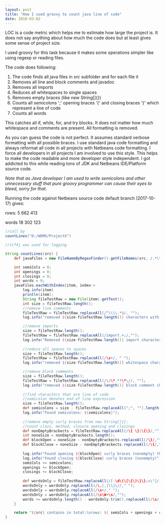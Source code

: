 ```yaml
---
layout: post
title: "How I used groovy to count java line of code"
date: 2018-03-02
---
```

LOC is a code metric which helps me to estimate how large the project is. 
It does not say anything about how much the code does but at least gives some sense of project size.

I used groovy for this task because it makes some operations simpler like using regexp or reading files.

The code does following:

1. The code finds all java files in *src* subfolder and for each file it
2. Removes all line and block comments and javadoc
3. Removes all imports
4. Reduces all whitespaces to single spaces
5. Removes empty braces (like new String[]{})
6. Counts all semicolons ';' opening braces '{' and closing braces '}' which represent a line of code
7. Counts all words

This catches all if, while, for, and try blocks. It does not matter how much whitespace and comments are present. All formatting is removed.

As you can guess the code is not perfect. It assumes standard verbose formatting with all possible braces. I use standard java code formatting
and always reformat all code in all projects with Netbeans code formatting. I force all developers in all projects I am involved to use this style.
This helps to make the code readable and more developer style independent. I got addicted to this while reading tons of JDK and Netbeans IDE/Platform source code.


*Note that as Java developer I am used to write semicolons and other unnecessary stuff that pure groovy programmer can cause their eyes to bleed, sorry for that.*

Running the code against Netbeans source code default branch (2017-10-17) gives:

rows: 5 662 413 

words 18 302 123


```groovy
//call by
countLines("D:/WORK/ProjectX")

//slf4j was used for logging

String countLines(src) {
    def javaFiles = new FileNameByRegexFinder().getFileNames(src, /.*\\src\\.*\.java$/)

    int semiCols = 0;
    int openings = 0;
    int closings = 0;
    int words = 0;
    javaFiles.eachWithIndex{item, index->
        log.info(item)
        println(item);
        String fileTestRaw = new File(item).getText();
        int size = fileTestRaw.length();
        //remove line comments
        fileTestRaw = fileTestRaw.replaceAll(/^\\\\.*$/, "");
        log.info("removed ${size-fileTestRaw.length()} characters with line comments");

        //remove imports
        size = fileTestRaw.length();
        fileTestRaw = fileTestRaw.replaceAll(/import.+;/,"");
        log.info("Removed ${size-fileTestRaw.length()} import characters");
    
        //reduce all spaces to spaces
        size = fileTestRaw.length();
        fileTestRaw = fileTestRaw.replaceAll(/\s+/, " ");
        log.info("removed ${size-fileTestRaw.length()} whitespace characters");

        //remove block comments
        size = fileTestRaw.length();
        fileTestRaw = fileTestRaw.replaceAll(/\/\*.*?\*\//, "");
        log.info("removed ${size-fileTestRaw.length()} block comment characters")
    
        //find characters that are line of code
        //semicolon denotes end of line expression
        size = fileTestRaw.length();
        def semicolons = size - fileTestRaw.replaceAll(";", "").length();
        log.info("Found semicolons: ${semicolons}");
    
        //remove empty curly braces from new String[]{};
        //count class, method, closure opening and closings
        def nonEmptyBrackects = fileTestRaw.replaceAll(/\{ \}|\{\}/,"");
        int noneSize = nonEmptyBrackects.length();
        def blockOpen = noneSize - nonEmptyBrackects.replaceAll(/\}/,"").length();
        def blockClose = noneSize - nonEmptyBrackects.replaceAll(/\{/,"").length();
    
        log.info("Found opening ${blockOpen} curly braces (nonempty) that is ${blockOpen} blocks like method, class, closure, for, if ")
        log.info("Found closing ${blockClose} curly braces (nonempty)")
        semiCols += semicolons;
        openings += blockOpen;
        closings += blockClose;
    
        def wordsOnly = fileTestRaw.replaceAll(/[-\d\(\[\{\)\]\};=\"]/,"");
        wordsOnly = wordsOnly.replaceAll(/\.|,|\\|\//," ");
        wordsOnly = wordsOnly.replaceAll(/\s+/," ");
        wordsOnly = wordsOnly.replaceAll(/\s\W+\s/,"");
        words += wordsOnly.length() - wordsOnly.trim().replaceAll(/\s/, "").length();
    }

    return "${src} contains in total:\nrows: ${ semiCols + openings + closings} \nwords ${words}";
}
```

